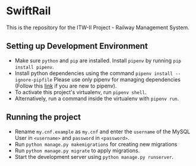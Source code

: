# SwiftRail

This is the repository for the ITW-II Project - Railway Management System.


## Setting up Development Environment

 - Make sure `python` and `pip` are installed. Install `pipenv` by running `pip install pipenv`.
 - Install python dependencies using the command `pipenv install --ignore-pipfile` Please use only pipenv for managing dependencies (Follow this [link](https://realpython.com/pipenv-guide/) if you are new to pipenv).
 - To activate this project's virtualenv, run `pipenv shell`.
 - Alternatively, run a command inside the virtualenv with `pipenv run`.

## Running the project

 - Rename `my.cnf.example` as `my.cnf` and enter the `username` of the MySQL User in `<username>` and `password` in `<password>`.
 - Run `python manage.py makemigrations` for creating new migrations
 - Run `python manage.py migrate` to apply migrations.
 - Start the development server using `python manage.py runserver`.


